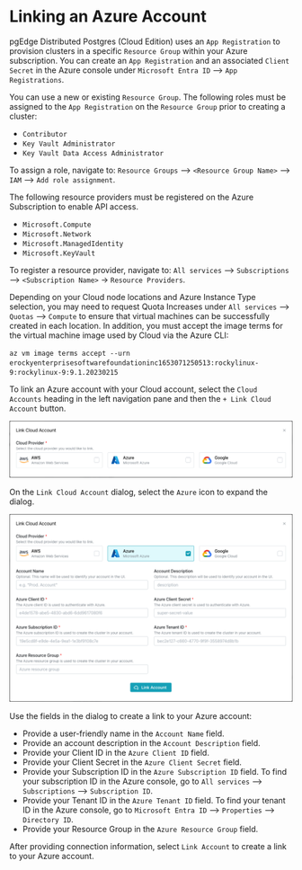 # Linking an Azure Account

pgEdge Distributed Postgres (Cloud Edition) uses an `App Registration` to provision clusters in a specific `Resource Group` within your Azure subscription. You can create an `App Registration` and an associated `Client Secret` in the Azure console under `Microsoft Entra ID` --> `App Registrations`.

You can use a new or existing `Resource Group`. The following roles must be assigned to the `App Registration` on the `Resource Group` prior to creating a cluster:

* `Contributor`
* `Key Vault Administrator`
* `Key Vault Data Access Administrator`

To assign a role, navigate to: `Resource Groups` --> `<Resource Group Name>` --> `IAM` --> `Add role assignment`.

The following resource providers must be registered on the Azure Subscription to enable API access. 

* `Microsoft.Compute`
* `Microsoft.Network`
* `Microsoft.ManagedIdentity`
* `Microsoft.KeyVault`

To register a resource provider, navigate to: `All services` --> `Subscriptions` --> `<Subscription Name>` -> `Resource Providers`.

Depending on your Cloud node locations and Azure Instance Type selection, you may need to request Quota Increases under `All services` --> `Quotas` --> `Compute` to ensure that virtual machines can be successfully created in each location. In addition, you must accept the image terms for the virtual machine image used by Cloud via the Azure CLI:

`az vm image terms accept --urn erockyenterprisesoftwarefoundationinc1653071250513:rockylinux-9:rockylinux-9:9.1.20230215`

To link an Azure account with your Cloud account, select the `Cloud Accounts` heading in the left navigation pane and then the `+ Link Cloud Account` button. 

![Link Cloud Account popup](../../images/link_cloud_account.png)

On the `Link Cloud Account` dialog, select the `Azure` icon to expand the dialog. 

![Link Cloud Account popup](../../images/link_azure_account.png)

Use the fields in the dialog to create a link to your Azure account:

* Provide a user-friendly name in the `Account Name` field.
* Provide an account description in the `Account Description` field.
* Provide your Client ID in the `Azure Client ID` field.
* Provide your Client Secret in the `Azure Client Secret` field.
* Provide your Subscription ID in the `Azure Subscription ID` field. To find your subscription ID in the Azure console, go to `All services` --> `Subscriptions` --> `Subscription ID`.
* Provide your Tenant ID in the `Azure Tenant ID` field. To find your tenant ID in the Azure console, go to `Microsoft Entra ID` --> `Properties` --> `Directory ID`.
* Provide your Resource Group in the `Azure Resource Group` field.

After providing connection information, select `Link Account` to create a link to your Azure account.
